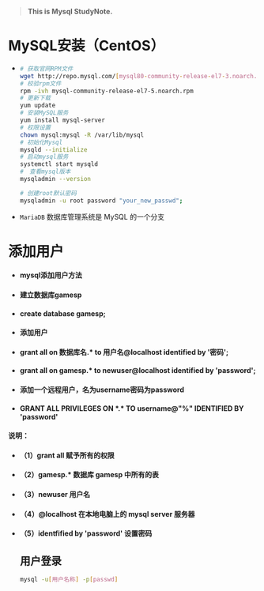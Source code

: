 > **This is Mysql StudyNote.**

# MySQL安装（CentOS）

* ```bash
  # 获取官网RPM文件
  wget http://repo.mysql.com/[mysql80-community-release-el7-3.noarch.rpm]
  # 校验rpm文件
  rpm -ivh mysql-community-release-el7-5.noarch.rpm
  # 更新下载
  yum update
  # 安装MySQL服务
  yum install mysql-server
  # 权限设置
  chown mysql:mysql -R /var/lib/mysql
  # 初始化Mysql
  mysqld --initialize
  # 启动mysql服务
  systemctl start mysqld
  #　查看mysql版本
  mysqladmin --version
  
  # 创建root默认密码
  mysqladmin -u root password "your_new_passwd";
  ```

* `MariaDB` 数据库管理系统是 MySQL 的一个分支

# 添加用户

* ####  mysql添加用户方法

* ####  建立数据库gamesp

* ####  create database gamesp;

* ####  添加用户

* ####  grant all on 数据库名.\* to 用户名@localhost identified by '密码';

* ####  grant all on gamesp.\* to newuser@localhost identified by 'password';

* ####  添加一个远程用户，名为username密码为password

* ####  GRANT ALL PRIVILEGES ON \*.\* TO username@"%" IDENTIFIED BY 'password'

####  说明：

* ####  （1）grant all 赋予所有的权限

* ####  （2）gamesp.\* 数据库 gamesp 中所有的表

* ####  （3）newuser 用户名

* ####  （4）@localhost 在本地电脑上的 mysql server 服务器

* ####  （5）identfified by 'password' 设置密码

  ##  用户登录

  ```bash
  mysql -u[用户名称] -p[passwd]
  ```

  



